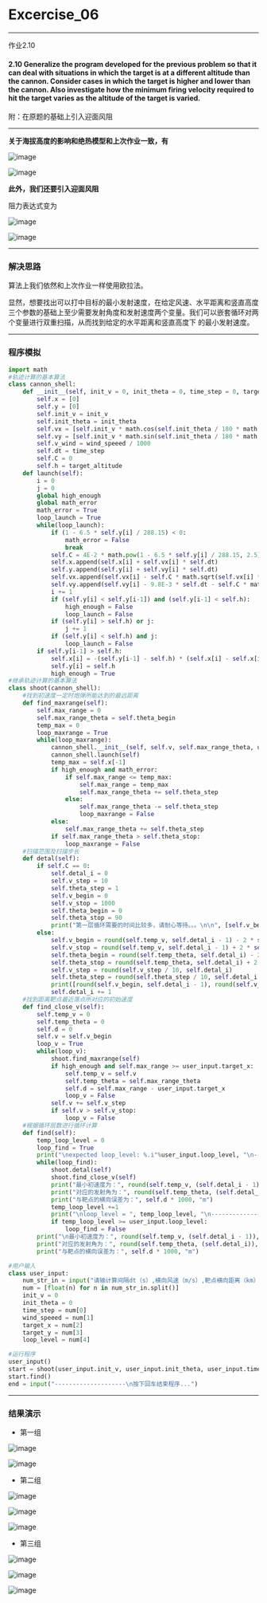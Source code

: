 # Excercise_06
***

作业2.10


#### 2.10 Generalize the program developed for the previous problem so that it can deal with situations in which the target is at a different altitude than the cannon. Consider cases in which the target is higher and lower than the cannon. Also investigate how the minimum firing velocity required to hit the target varies as the altitude of the target is varied.

附：在原题的基础上引入迎面风阻

***

**关于海拔高度的影响和绝热模型和上次作业一致，有**

![image](https://github.com/ACGNnsj/compuational_physics_N2014301020001/raw/master/Excercise_05/CodeCogsEqn%20(2).gif?raw=true)

![image](https://github.com/ACGNnsj/compuational_physics_N2014301020001/raw/master/Excercise_05/CodeCogsEqn%20(1).gif?raw=true)

**此外，我们还要引入迎面风阻**

阻力表达式变为

![image](https://github.com/ACGNnsj/compuational_physics_N2014301020001/blob/master/Excercise_06/CodeCogsEqn%20(2).gif?raw=true)

![image](https://github.com/ACGNnsj/compuational_physics_N2014301020001/blob/master/Excercise_06/CodeCogsEqn%20(3).gif?raw=true)
***
 
### 解决思路

算法上我们依然和上次作业一样使用欧拉法。

显然，想要找出可以打中目标的最小发射速度，在给定风速、水平距离和竖直高度三个参数的基础上至少需要发射角度和发射速度两个变量。我们可以嵌套循环对两个变量进行双重扫描，从而找到给定的水平距离和竖直高度下 的最小发射速度。

***
 
### 程序模拟

```python
import math
#轨迹计算的基本算法
class cannon_shell:
    def __init__(self, init_v = 0, init_theta = 0, time_step = 0, target_altitude = 0, wind_speeed = 0):
        self.x = [0]
        self.y = [0]
        self.init_v = init_v
        self.init_theta = init_theta
        self.vx = [self.init_v * math.cos(self.init_theta / 180 * math.pi) / 1000]
        self.vy = [self.init_v * math.sin(self.init_theta / 180 * math.pi) / 1000]
        self.v_wind = wind_speeed / 1000
        self.dt = time_step
        self.C = 0
        self.h = target_altitude
    def launch(self):
        i = 0
        j = 0
        global high_enough
        global math_error
        math_error = True
        loop_launch = True
        while(loop_launch):
            if (1 - 6.5 * self.y[i] / 288.15) < 0:
                math_error = False
                break
            self.C = 4E-2 * math.pow(1 - 6.5 * self.y[i] / 288.15, 2.5)
            self.x.append(self.x[i] + self.vx[i] * self.dt)
            self.y.append(self.y[i] + self.vy[i] * self.dt)
            self.vx.append(self.vx[i] - self.C * math.sqrt(self.vx[i] ** 2 + self.vy[i] ** 2 + self.v_wind ** 2 + 2 * self.vx[i] * self.v_wind) * abs(self.vx[i] - self.v_wind) * self.dt)
            self.vy.append(self.vy[i] - 9.8E-3 * self.dt - self.C * math.sqrt(self.vx[i] ** 2 + self.vy[i] ** 2 + self.v_wind ** 2 + 2 * self.vx[i] * self.v_wind) * self.dt)
            i += 1
            if (self.y[i] < self.y[i-1]) and (self.y[i-1] < self.h):
                high_enough = False
                loop_launch = False
            if (self.y[i] > self.h) or j:
                j += 1
            if (self.y[i] < self.h) and j:
                loop_launch = False
        if self.y[i-1] > self.h:
            self.x[i] = -(self.y[i-1] - self.h) * (self.x[i] - self.x[i-1]) / (self.y[i] - self.y[i-1]) + self.x[i-1]
            self.y[i] = self.h
            high_enough = True
#继承轨迹计算的基本算法
class shoot(cannon_shell):
    #找到初速度一定时炮弹所能达到的最远距离
    def find_maxrange(self):
        self.max_range = 0
        self.max_range_theta = self.theta_begin
        temp_max = 0
        loop_maxrange = True
        while(loop_maxrange):
            cannon_shell.__init__(self, self.v, self.max_range_theta, user_input.time_step, user_input.target_y, user_input.wind_speeed)
            cannon_shell.launch(self)
            temp_max = self.x[-1]
            if high_enough and math_error:
                if self.max_range <= temp_max:
                    self.max_range = temp_max
                    self.max_range_theta += self.theta_step
                else:
                    self.max_range_theta -= self.theta_step
                    loop_maxrange = False
            else:
                self.max_range_theta += self.theta_step
            if self.max_range_theta > self.theta_stop:
                loop_maxrange = False
    #扫描范围及扫描步长
    def detal(self):
        if self.C == 0:
            self.detal_i = 0
            self.v_step = 10
            self.theta_step = 1
            self.v_begin = 0
            self.v_stop = 1000
            self.theta_begin = 0
            self.theta_stop = 90
            print("第一层循环需要的时间比较多，请耐心等待。。。\n\n", [self.v_begin, self.v_stop, self.v_step], [self.theta_begin, self.theta_stop, self.theta_step], "\n")
        else:
            self.v_begin = round(self.temp_v, self.detal_i - 1) - 2 * self.v_step
            self.v_stop = round(self.temp_v, self.detal_i - 1) + 2 * self.v_step
            self.theta_begin = round(self.temp_theta, self.detal_i) - 2 * self.theta_step
            self.theta_stop = round(self.temp_theta, self.detal_i) + 2 * self.theta_step
            self.v_step = round(self.v_step / 10, self.detal_i)
            self.theta_step = round(self.theta_step / 10, self.detal_i + 1)
            print([round(self.v_begin, self.detal_i - 1), round(self.v_stop, self.detal_i - 1), round(self.v_step, self.detal_i)], [round(self.theta_begin, self.detal_i), round(self.theta_stop, self.detal_i), round(self.theta_step, self.detal_i + 1)], "\n")
            self.detal_i += 1
    #找到距离靶点最近落点所对应的初始速度
    def find_close_v(self):
        self.temp_v = 0
        self.temp_theta = 0
        self.d = 0
        self.v = self.v_begin
        loop_v = True
        while(loop_v):
            shoot.find_maxrange(self)
            if high_enough and self.max_range >= user_input.target_x:
                self.temp_v = self.v
                self.temp_theta = self.max_range_theta
                self.d = self.max_range - user_input.target_x
                loop_v = False
            self.v += self.v_step
            if self.v > self.v_stop:
                loop_v = False
    #根据循环层数进行循环计算
    def find(self):
        temp_loop_level = 0
        loop_find = True
        print("\nexpected loop_level: %.i"%user_input.loop_level, "\n---------------------\n")
        while(loop_find):
            shoot.detal(self)
            shoot.find_close_v(self)
            print("最小初速度为：", round(self.temp_v, (self.detal_i - 1)), "m/s")
            print("对应的发射角为：", round(self.temp_theta, (self.detal_i)), "°")
            print("与靶点的横向误差为：", self.d * 1000, "m")
            temp_loop_level +=1
            print("\nloop_level = ", temp_loop_level, "\n---------------------")
            if temp_loop_level >= user_input.loop_level:
                loop_find = False
        print("\n最小初速度为：", round(self.temp_v, (self.detal_i - 1)), "m/s")
        print("对应的发射角为：", round(self.temp_theta, (self.detal_i)), "°")
        print("与靶点的横向误差为：", self.d * 1000, "m")

#用户输入
class user_input:
    num_str_in = input("请输计算间隔dt（s）,横向风速（m/s）,靶点横向距离（km）,靶点纵向高度（km）,计算层数的值,并用空格隔开:\n")
    num = [float(n) for n in num_str_in.split()]
    init_v = 0
    init_theta = 0
    time_step = num[0]
    wind_speeed = num[1]
    target_x = num[2]
    target_y = num[3]
    loop_level = num[4]

#运行程序
user_input()
start = shoot(user_input.init_v, user_input.init_theta, user_input.time_step, user_input.target_y, user_input.wind_speeed)
start.find()
end = input("--------------------\n按下回车结束程序...")
```

***
 
### 结果演示

* 第一组

![image](https://github.com/ACGNnsj/compuational_physics_N2014301020001/blob/master/Excercise_06/Output1.png?raw=true)

![image](https://github.com/ACGNnsj/compuational_physics_N2014301020001/blob/master/Excercise_06/Output2.png?raw=true)

* 第二组

![image](https://github.com/ACGNnsj/compuational_physics_N2014301020001/blob/master/Excercise_06/Output3.png?raw=true)

![image](https://github.com/ACGNnsj/compuational_physics_N2014301020001/blob/master/Excercise_06/Output4.png?raw=true)

![image](https://github.com/ACGNnsj/compuational_physics_N2014301020001/blob/master/Excercise_06/Output5.png?raw=true)

* 第三组

![image](https://github.com/ACGNnsj/compuational_physics_N2014301020001/blob/master/Excercise_06/Output6.png?raw=true)

![image](https://github.com/ACGNnsj/compuational_physics_N2014301020001/blob/master/Excercise_06/Output7.png?raw=true)

![image](https://github.com/ACGNnsj/compuational_physics_N2014301020001/blob/master/Excercise_06/Output8.png?raw=true)
